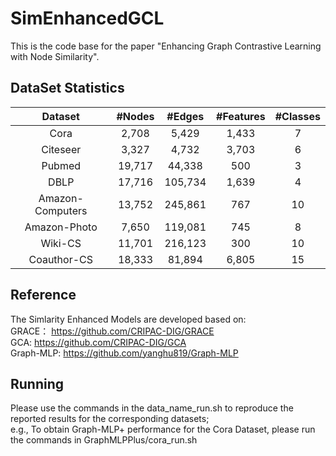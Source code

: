 # SimEnhancedGCL
This is the code base for the paper "Enhancing Graph Contrastive Learning with Node Similarity".

## DataSet Statistics
| Dataset  | #Nodes | #Edges | #Features | #Classes |		
| :---: | :---: | :---: | :---: | :---: |		
| Cora  | 2,708 | 5,429 | 1,433 | 7 |		
| Citeseer  | 3,327 | 4,732 | 3,703 | 6 |		
| Pubmed  | 19,717 | 44,338 | 500 | 3 |		
| DBLP  | 17,716 | 105,734 | 1,639 | 4 |		
| Amazon-Computers  | 13,752 | 245,861 | 767| 10 | 
| Amazon-Photo | 7,650 | 119,081 | 745 | 8 | 
| Wiki-CS  | 11,701 | 216,123 | 300 | 10 |
| Coauthor-CS  | 18,333 | 81,894 | 6,805 | 15 |

## Reference
The Simlarity Enhanced Models are developed based on:\
GRACE： https://github.com/CRIPAC-DIG/GRACE \
GCA: https://github.com/CRIPAC-DIG/GCA \
Graph-MLP: https://github.com/yanghu819/Graph-MLP 

## Running
Please use the commands in the data_name_run.sh  to reproduce the reported results for the corresponding datasets;\
e.g., To obtain Graph-MLP+ performance for the Cora Dataset, please run the commands in GraphMLPPlus/cora_run.sh

